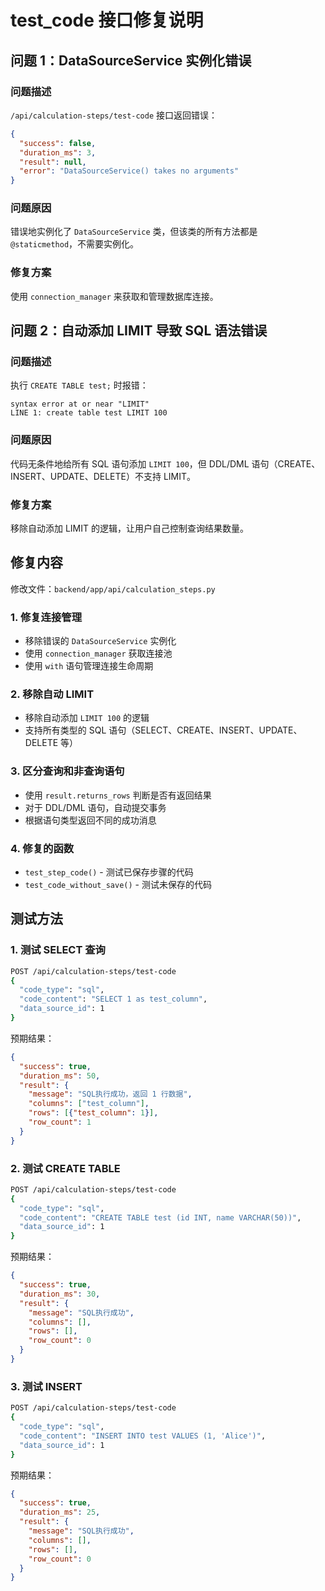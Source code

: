 # test_code 接口修复说明

## 问题 1：DataSourceService 实例化错误

### 问题描述
`/api/calculation-steps/test-code` 接口返回错误：
```json
{
  "success": false,
  "duration_ms": 3,
  "result": null,
  "error": "DataSourceService() takes no arguments"
}
```

### 问题原因
错误地实例化了 `DataSourceService` 类，但该类的所有方法都是 `@staticmethod`，不需要实例化。

### 修复方案
使用 `connection_manager` 来获取和管理数据库连接。

## 问题 2：自动添加 LIMIT 导致 SQL 语法错误

### 问题描述
执行 `CREATE TABLE test;` 时报错：
```
syntax error at or near "LIMIT"
LINE 1: create table test LIMIT 100
```

### 问题原因
代码无条件地给所有 SQL 语句添加 `LIMIT 100`，但 DDL/DML 语句（CREATE、INSERT、UPDATE、DELETE）不支持 LIMIT。

### 修复方案
移除自动添加 LIMIT 的逻辑，让用户自己控制查询结果数量。

## 修复内容

修改文件：`backend/app/api/calculation_steps.py`

### 1. 修复连接管理
- 移除错误的 `DataSourceService` 实例化
- 使用 `connection_manager` 获取连接池
- 使用 `with` 语句管理连接生命周期

### 2. 移除自动 LIMIT
- 移除自动添加 `LIMIT 100` 的逻辑
- 支持所有类型的 SQL 语句（SELECT、CREATE、INSERT、UPDATE、DELETE 等）

### 3. 区分查询和非查询语句
- 使用 `result.returns_rows` 判断是否有返回结果
- 对于 DDL/DML 语句，自动提交事务
- 根据语句类型返回不同的成功消息

### 4. 修复的函数
- `test_step_code()` - 测试已保存步骤的代码
- `test_code_without_save()` - 测试未保存的代码

## 测试方法

### 1. 测试 SELECT 查询
```bash
POST /api/calculation-steps/test-code
{
  "code_type": "sql",
  "code_content": "SELECT 1 as test_column",
  "data_source_id": 1
}
```

预期结果：
```json
{
  "success": true,
  "duration_ms": 50,
  "result": {
    "message": "SQL执行成功，返回 1 行数据",
    "columns": ["test_column"],
    "rows": [{"test_column": 1}],
    "row_count": 1
  }
}
```

### 2. 测试 CREATE TABLE
```bash
POST /api/calculation-steps/test-code
{
  "code_type": "sql",
  "code_content": "CREATE TABLE test (id INT, name VARCHAR(50))",
  "data_source_id": 1
}
```

预期结果：
```json
{
  "success": true,
  "duration_ms": 30,
  "result": {
    "message": "SQL执行成功",
    "columns": [],
    "rows": [],
    "row_count": 0
  }
}
```

### 3. 测试 INSERT
```bash
POST /api/calculation-steps/test-code
{
  "code_type": "sql",
  "code_content": "INSERT INTO test VALUES (1, 'Alice')",
  "data_source_id": 1
}
```

预期结果：
```json
{
  "success": true,
  "duration_ms": 25,
  "result": {
    "message": "SQL执行成功",
    "columns": [],
    "rows": [],
    "row_count": 0
  }
}
```
